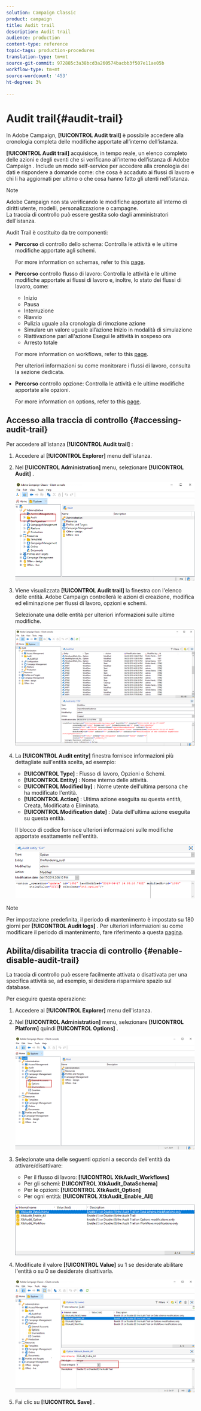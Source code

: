 ```yaml
---
solution: Campaign Classic
product: campaign
title: Audit trail
description: Audit trail
audience: production
content-type: reference
topic-tags: production-procedures
translation-type: tm+mt
source-git-commit: 972885c3a38bcd3a260574bacbb3f507e11ae05b
workflow-type: tm+mt
source-wordcount: '453'
ht-degree: 3%

---
```



# Audit trail{#audit-trail}

In  Adobe Campaign, **[!UICONTROL Audit trail]** è possibile accedere alla cronologia completa delle modifiche apportate all’interno dell’istanza.

**[!UICONTROL Audit trail]** acquisisce, in tempo reale, un elenco completo delle azioni e degli eventi che si verificano all’interno dell’istanza di Adobe Campaign . Include un modo self-service per accedere alla cronologia dei dati e rispondere a domande come: che cosa è accaduto ai flussi di lavoro e chi li ha aggiornati per ultimo o che cosa hanno fatto gli utenti nell’istanza.

>[!NOTE]
>
> Adobe Campaign non sta verificando le modifiche apportate all&#39;interno di diritti utente, modelli, personalizzazione o campagne.\
>La traccia di controllo può essere gestita solo dagli amministratori dell&#39;istanza.

Audit Trail è costituito da tre componenti:

* **Percorso** di controllo dello schema: Controlla le attività e le ultime modifiche apportate agli schemi.

   For more information on schemas, refer to this [page](../../configuration/using/data-schemas.md).

* **Percorso** controllo flusso di lavoro: Controlla le attività e le ultime modifiche apportate ai flussi di lavoro e, inoltre, lo stato dei flussi di lavoro, come:

   * Inizio
   * Pausa
   * Interruzione
   * Riavvio
   * Pulizia uguale alla cronologia di rimozione azione
   * Simulare un valore uguale all’azione Inizio in modalità di simulazione
   * Riattivazione pari all&#39;azione Esegui le attività in sospeso ora
   * Arresto totale

   For more information on workflows, refer to this [page](../../workflow/using/about-workflows.md).

   Per ulteriori informazioni su come monitorare i flussi di lavoro, consulta la sezione [](../../workflow/using/monitoring-workflow-execution.md)dedicata.

* **Percorso** controllo opzione: Controlla le attività e le ultime modifiche apportate alle opzioni.

   For more information on options, refer to this [page](../../installation/using/configuring-campaign-options.md).

## Accesso alla traccia di controllo {#accessing-audit-trail}

Per accedere all&#39;istanza **[!UICONTROL Audit trail]** :

1. Accedere al **[!UICONTROL Explorer]** menu dell&#39;istanza.
1. Nel **[!UICONTROL Administration]** menu, selezionare **[!UICONTROL Audit]** .

   ![](assets/audit_trail_1.png)

1. Viene visualizzata **[!UICONTROL Audit trail]** la finestra con l&#39;elenco delle entità.  Adobe Campaign controllerà le azioni di creazione, modifica ed eliminazione per flussi di lavoro, opzioni e schemi.

   Selezionate una delle entità per ulteriori informazioni sulle ultime modifiche.

   ![](assets/audit_trail_2.png)

1. La **[!UICONTROL Audit entity]** finestra fornisce informazioni più dettagliate sull&#39;entità scelta, ad esempio:

   * **[!UICONTROL Type]** : Flusso di lavoro, Opzioni o Schemi.
   * **[!UICONTROL Entity]** : Nome interno delle attività.
   * **[!UICONTROL Modified by]** : Nome utente dell&#39;ultima persona che ha modificato l&#39;entità.
   * **[!UICONTROL Action]** : Ultima azione eseguita su questa entità, Creata, Modificata o Eliminata.
   * **[!UICONTROL Modification date]** : Data dell&#39;ultima azione eseguita su questa entità.

   Il blocco di codice fornisce ulteriori informazioni sulle modifiche apportate esattamente nell&#39;entità.

   ![](assets/audit_trail_3.png)

>[!NOTE]
>
>Per impostazione predefinita, il periodo di mantenimento è impostato su 180 giorni per **[!UICONTROL Audit logs]** . Per ulteriori informazioni su come modificare il periodo di mantenimento, fare riferimento a questa [pagina](../../production/using/database-cleanup-workflow.md#deployment-wizard).

## Abilita/disabilita traccia di controllo {#enable-disable-audit-trail}

La traccia di controllo può essere facilmente attivata o disattivata per una specifica attività se, ad esempio, si desidera risparmiare spazio sul database.

Per eseguire questa operazione:

1. Accedere al **[!UICONTROL Explorer]** menu dell&#39;istanza.
1. Nel **[!UICONTROL Administration]** menu, selezionare **[!UICONTROL Platform]** quindi **[!UICONTROL Options]** .

   ![](assets/audit_trail_4.png)

1. Selezionate una delle seguenti opzioni a seconda dell&#39;entità da attivare/disattivare:

   * Per il flusso di lavoro: **[!UICONTROL XtkAudit_Workflows]**
   * Per gli schemi: **[!UICONTROL XtkAudit_DataSchema]**
   * Per le opzioni: **[!UICONTROL XtkAudit_Option]**
   * Per ogni entità: **[!UICONTROL XtkAudit_Enable_All]**

   ![](assets/audit_trail_5.png)

1. Modificate il valore **[!UICONTROL Value]** su 1 se desiderate abilitare l&#39;entità o su 0 se desiderate disattivarla.

   ![](assets/audit_trail_6.png)

1. Fai clic su **[!UICONTROL Save]** .

